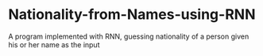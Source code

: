 # Nationality-from-Names-using-RNN
A program implemented with RNN, guessing nationality of a person given his or her name as the input
